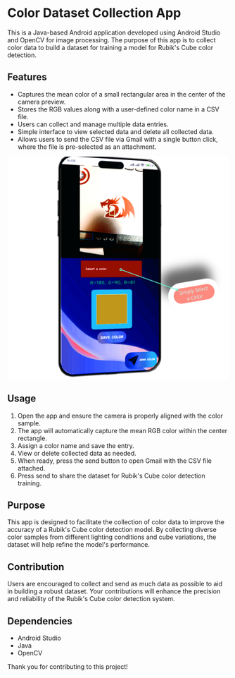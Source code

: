 # Color Dataset Collection App

This is a Java-based Android application developed using Android Studio and OpenCV for image processing. The purpose of this app is to collect color data to build a dataset for training a model for Rubik's Cube color detection.

## Features

- Captures the mean color of a small rectangular area in the center of the camera preview.
- Stores the RGB values along with a user-defined color name in a CSV file.
- Users can collect and manage multiple data entries.
- Simple interface to view selected data and delete all collected data.
- Allows users to send the CSV file via Gmail with a single button click, where the file is pre-selected as an attachment.

![App Screenshot](AppPreview/1.png)


## Usage

1. Open the app and ensure the camera is properly aligned with the color sample.
2. The app will automatically capture the mean RGB color within the center rectangle.
3. Assign a color name and save the entry.
4. View or delete collected data as needed.
5. When ready, press the send button to open Gmail with the CSV file attached.
6. Press send to share the dataset for Rubik's Cube color detection training.

## Purpose

This app is designed to facilitate the collection of color data to improve the accuracy of a Rubik's Cube color detection model. By collecting diverse color samples from different lighting conditions and cube variations, the dataset will help refine the model's performance.

## Contribution

Users are encouraged to collect and send as much data as possible to aid in building a robust dataset. Your contributions will enhance the precision and reliability of the Rubik's Cube color detection system.

## Dependencies

- Android Studio
- Java
- OpenCV

Thank you for contributing to this project!




